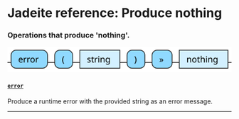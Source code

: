 <!---
  This markdown file was generated. Do not edit.
  -->

# Jadeite reference: Produce nothing

### <a name="nothing-out"></a>Operations that produce 'nothing'.

!["nothing-out"](./halite-bnf-diagrams/nothing-out-j.svg)

#### [`error`](jadeite-full-reference.md#error)

Produce a runtime error with the provided string as an error message.

---
